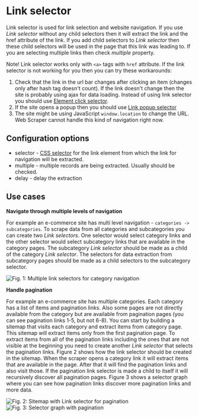 # Link selector

Link selector is used for link selection and website navigation. If you use
_Link selector_ without any child selectors then it will extract the link and
the href attribute of the link. If you add child selectors to _Link selector_
then these child selectors will be used in the page that this link was leading
to. If you are selecting multiple links then check _multiple_ property.

Note! Link selector works only with `<a>` tags with `href` attribute. If the
link selector is not working for you then you can try these workarounds:

1.  Check that the link in the url bar changes after clicking an item (changes
    only after hash tag doesn't count). If the link doesn't change then the site
    is probably using ajax for data loading. Instead of using link selector you
    should use [Element click selector][element-click].
2.  If the site opens a popup then you should use
    [Link popup selector][link-popup]
3.  The site might be using JavaScript `window.location` to change the URL. Web
    Scraper cannot handle this kind of navigation right now.

## Configuration options

-   selector - [CSS selector][css-selector] for the link element from which the
    link for navigation will be extracted.
-   multiple - multiple records are being extracted. Usually should be checked.
-   delay - delay the extraction

## Use cases

**Navigate through multiple levels of navigation**

For example an e-commerce site has multi level navigation -
`categories -> subcategories`. To scrape data from all categories and
subcategories you can create two _Link selectors_. One selector would select
category links and the other selector would select subcategory links that are
available in the category pages. The subcategory _Link selector_ should be made
as a child of the category _Link selector_. The selectors for data extraction
from subcategory pages should be made as a child selectors to the subcategory
selector.

![Fig. 1: Multiple link selectors for category navigation][multiple-level-link-selectors]

**Handle pagination**

For example an e-commerce site has multiple categories. Each category has a
list of items and pagination links. Also some pages are not directly available
from the category but are available from pagination pages (you can see
pagination links 1-5, but not 6-8). You can start by building a sitemap that
visits each category and extract items from category page. This sitemap will
extract items only from the first pagination page. To extract items from all of
the pagination links including the ones that are not visible at the beginning
you need to create another _Link selector_ that selects the pagination links.
Figure 2 shows how the link selector should be created in the sitemap. When
the scraper opens a category link it will extract items that are available in
the page. After that it will find the pagination links and also visit those. If
the pagination link selector is made a child to itself it will recursively
discover all pagination pages. Figure 3 shows a selector graph where you can
see how pagination links discover more pagination links and more data.

![Fig. 2: Sitemap with Link selector for pagination][pagination-link-selectors]
![Fig. 3: Selector graph with pagination][pagination-selector-graph]

[multiple-level-link-selectors]: ../images/selectors/link/multiple-level-link-selectors.png?raw=true
[pagination-link-selectors]: ../images/selectors/link/pagination-link-selectors.png?raw=true
[pagination-selector-graph]: ../images/selectors/link/pagination-selector-graph.png?raw=true
[element-click]: Element%20click%20selector.md
[link-popup]: Link%20popup%20selector.md
[css-selector]: ../CSS%20selector.md
